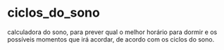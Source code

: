 # ciclos_do_sono
calculadora do sono, para prever qual o melhor horário para dormir e os possíveis momentos que irá acordar, de acordo com os ciclos do sono.
